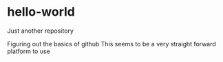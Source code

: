 # hello-world
Just another repository

Figuring out the basics of github
This seems to be a very straight forward platform to use
